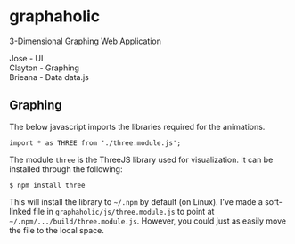 # graphaholic
3-Dimensional Graphing Web Application

Jose - UI  
Clayton - Graphing  
Brieana - Data data.js  

## Graphing
The below javascript imports the libraries required for the animations. 
```
import * as THREE from './three.module.js';
```
The module `three` is the ThreeJS library used for visualization. It can be installed through the following:
```
$ npm install three
```
This will install the library to `~/.npm` by default (on Linux). I've made a soft-linked file in `graphaholic/js/three.module.js` to point at `~/.npm/.../build/three.module.js`. However, you could just as easily move the file to the local space.

